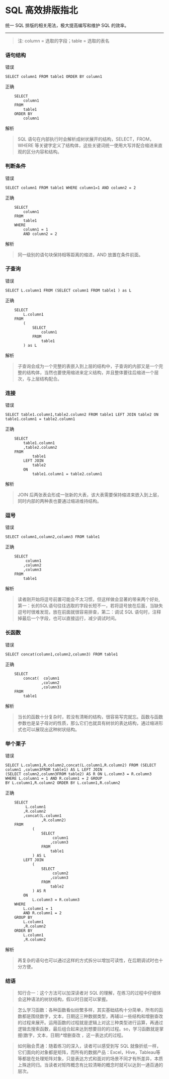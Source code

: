 # SQL 高效排版指北
统一 SQL 排版的相关用法，极大提高编写和维护 SQL 的效率。

---
> 注: column = 选取的字段；table = 选取的表名
### 语句结构
错误
```
SELECT column1 FROM table1 ORDER BY column1
```
正确
```
    SELECT 
        column1 
    FROM 
        table1
    ORDER BY 
        column1
```
解析
> SQL 语句在内部执行时会解析成树状展开的结构，SELECT，FROM，WHERE 等关键字定义了结构体，这些关键词统一使用大写并配合缩进来直观的区分内容和结构。

### 判断条件
错误
```
SELECT column1 FROM table1 WHERE column1=1 AND column2 = 2 
```
正确
```
    SELECT 
        column1 
    FROM 
        table1
    WHERE
        column1 = 1 
        AND column2 = 2 
```
解析
> 同一级别的语句块保持相等距离的缩进，AND 放置在条件前面。

### 子查询
错误
```
SELECT L.column1 FROM (SELECT column1 FROM table1 ) as L
```
正确
```
    SELECT 
        L.column1 
    FROM 
        (
            SELECT 
                column1 
            FROM 
                table1 
        ) as L
```
解析
> 子查询会成为一个完整的表嵌入到上层的结构中，子查询的内部又是一个完整的结构体，当然也要使用缩进来定义结构，并且整体要往后缩进一个层次，与上层结构配合。

### 连接
错误
```
SELECT table1.column1,table2.column2 FROM table1 LEFT JOIN table2 ON table1.column1 = table2.column1
```
正确
```
    SELECT 
        table1.column1
        ,table2.column2
    FROM
            table1
        LEFT JOIN
            table2
        ON
            table1.column1 = table2.column1
```
解析
> JOIN 后两张表会形成一张新的大表，该大表需要保持缩进来嵌入到上层，同时内部的两种表也要通过缩进维持结构。

### 逗号
错误
```
SELECT column1,column2,column3 FROM table1
```
正确
```
    SELECT 
         column1
        ,column2
        ,column3
    FROM 
        table1
```
解析
> 读者刚开始将逗号前置可能会不太习惯，但这样做会显著的带来两个好处,第一：长的SQL语句往往选取的字段长短不一，若将逗号放在后面，当缺失逗号时很难发现，放在前面就很容易排查，第二：调试 SQL 语句时，注释掉最后一个字段，也可以直接运行，减少调试时间。

### 长函数
错误
```
SELECT concat(column1,column2,column3) FROM table1
```
正确
```
    SELECT
        concat(  column1
                ,column2
                ,column3) 
    FROM 
        table1
```
解析
> 当长的函数十分复杂时，若没有清晰的结构，很容易写完就忘。函数与函数参数也是呈子母对的性质，那么它们也就具有树状的表达结构，通过缩进形式也可以展现出这种树状结构。

### 举个栗子
错误
```
SELECT L.column1,R.column2,concat(L.column1,R.column2) FROM (SELECT column1 ,column3FROM table1) AS L LEFT JOIN 
(SELECT column2,column3FROM table2) AS R ON L.column3 = R.column3 WHERE L.column1 = 1 AND R.column1 = 2 GROUP 
BY L.column1,R.column2 ORDER BY L.column1,R.column2
```
正确
```
    SELECT
         L.column1
        ,R.column2
        ,concat(L.column1
                ,R.column2)
    FROM
            (
                SELECT
                     column1
                    ,column3
                FROM
                    table1
            ) AS L 
        LEFT JOIN
            (
                SELECT
                     column2
                    ,column3
                FROM
                    table2
            ) AS R
        ON
            L.column3 = R.column3
    WHERE
        L.column1 = 1
        AND R.column1 = 2
    GROUP BY
        L.column1
        ,R.column2
    ORDER BY
        L.column1
        ,R.column2
```
解析
> 再复杂的语句也可以通过这样的方式拆分以增加可读性，在后期调试时也十分方便。

### 结语

> 知行合一：这个方法可以加深读者对 SQL 的理解，在练习的过程中仔细体会这种语法的树状结构，假以时日就可以掌握。

> 怎么学习函数：各种函数看似纷繁多样，其实基础结构十分简单，所有的函数都是围绕数字，文本，日期这三种数据类型，再辅以一些结构和增删查改的过程来展开。运用函数的过程就是逻辑上对这三种类型进行运算，再通过逻辑去搜索函数，最后组合起来达到想要目的的过程。so，学习函数就是掌握(数字，文本，日期)*增删查改 ，这一表达式的过程。

> 如何融会贯通：随着练习的深入，读者可以感受到写 SQL 就像折纸一样，它们面向的对象都是矩阵，而所有的数据产品：Excel，Hive，Tableau等等都是在处理矩阵对象，只是表达方式和面对的场景不同才有所差异，本质上殊途同归。当读者对矩阵概念有比较清晰的概念时就可以达到一通百通的层次。